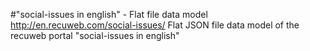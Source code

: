 #"social-issues in english" - Flat file data model
http://en.recuweb.com/social-issues/
Flat JSON file data model of the recuweb portal "social-issues in english"
